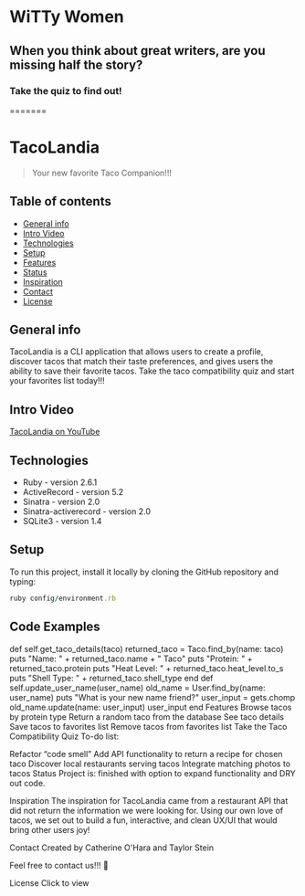 # WiTTy Women
## When you think about great writers, are you missing half the story?
### Take the quiz to find out!

=======
# TacoLandia
> Your new favorite Taco Companion!!!

## Table of contents
* [General info](#general-info)
* [Intro Video](#intro-video)
* [Technologies](#technologies)
* [Setup](#setup)
* [Features](#features)
* [Status](#status)
* [Inspiration](#inspiration)
* [Contact](#contact)
* [License](#license)

## General info
TacoLandia is a CLI application that allows users to create a profile, discover tacos that match 
their taste preferences, and gives users the ability to save their favorite tacos. Take the taco 
compatibility quiz and start your favorites list today!!!

## Intro Video
[TacoLandia on YouTube](https://www.youtube.com/watch?v=qxT1I0RSelE)

## Technologies
* Ruby - version 2.6.1
* ActiveRecord - version 5.2
* Sinatra - version 2.0
* Sinatra-activerecord - version 2.0
* SQLite3 - version 1.4

## Setup
To run this project, install it locally by cloning the GitHub repository and typing:
```ruby
ruby config/environment.rb
```

## Code Examples

def self.get_taco_details(taco)
    returned_taco = Taco.find_by(name: taco)
    puts "Name: " + returned_taco.name + " Taco"
    puts "Protein: " + returned_taco.protein
    puts "Heat Level: " + returned_taco.heat_level.to_s
    puts "Shell Type: " + returned_taco.shell_type
end
def self.update_user_name(user_name)
    old_name = User.find_by(name: user_name)
    puts "What is your new name friend?"
    user_input = gets.chomp
    old_name.update(name: user_input)
    user_input
end
Features
Browse tacos by protein type
Return a random taco from the database
See taco details
Save tacos to favorites list
Remove tacos from favorites list
Take the Taco Compatibility Quiz
To-do list:

Refactor “code smell”
Add API functionality to return a recipe for chosen taco
Discover local restaurants serving tacos
Integrate matching photos to tacos
Status
Project is: finished with option to expand functionality and DRY out code.

Inspiration
The inspiration for TacoLandia came from a restaurant API that did not return the information we were looking for. Using our own love of tacos, we set out to build a fun, interactive, and clean UX/UI that would bring other users joy!

Contact
Created by Catherine O'Hara and Taylor Stein

Feel free to contact us!!! 🌮

License
Click to view
